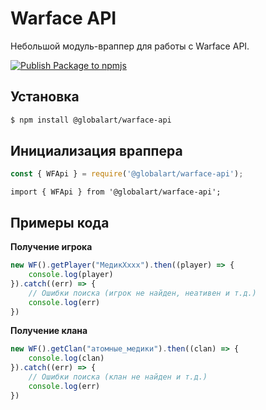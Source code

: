 # Warface API
Небольшой модуль-враппер для работы с Warface API. 

[![Publish Package to npmjs](https://github.com/GlobalArtInc/warface-api-wrapper/actions/workflows/publish.yml/badge.svg)](https://github.com/GlobalArtInc/warface-api-wrapper/actions/workflows/publish.yml)
## Установка
```sh
$ npm install @globalart/warface-api
```

## Инициализация враппера
```js
const { WFApi } = require('@globalart/warface-api');
```
```es6
import { WFApi } from '@globalart/warface-api';
```

## Примеры кода
**Получение игрока**
```js
new WF().getPlayer("МедикХххх").then((player) => {
    console.log(player)
}).catch((err) => {
    // Ошибки поиска (игрок не найден, неативен и т.д.)
    console.log(err)
})
```
**Получение клана**
```js
new WF().getClan("атомные_медики").then((clan) => {
    console.log(clan)
}).catch((err) => {
    // Ошибки поиска (клан не найден и т.д.)
    console.log(err)
})
```